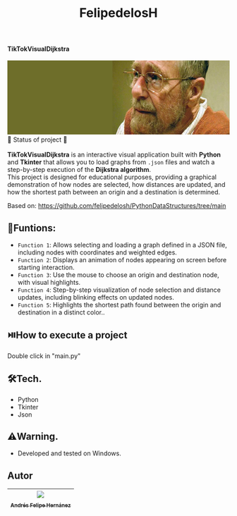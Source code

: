 <h1 align="center"> FelipedelosH </h1>
<br>
<h4>TikTokVisualDijkstra</h4>

![Banner](Docs/banner.png)
<br>
:construction: Status of project :construction:
<br><br>
**TikTokVisualDijkstra** is an interactive visual application built with **Python** and **Tkinter** that allows you to load graphs from `.json` files and watch a step-by-step execution of the **Dijkstra algorithm**.  
This project is designed for educational purposes, providing a graphical demonstration of how nodes are selected, how distances are updated, and how the shortest path between an origin and a destination is determined.


Based on: https://github.com/felipedelosh/PythonDataStructures/tree/main

## :hammer:Funtions:

- `Function 1`: Allows selecting and loading a graph defined in a JSON file, including nodes with coordinates and weighted edges.<br>
- `Function 2`: Displays an animation of nodes appearing on screen before starting interaction.<br>
- `Function 3`: Use the mouse to choose an origin and destination node, with visual highlights.<br>
- `Function 4`: Step-by-step visualization of node selection and distance updates, including blinking effects on updated nodes.<br>
- `Function 5`: Highlights the shortest path found between the origin and destination in a distinct color..<br>


## :play_or_pause_button:How to execute a project

Double click in "main.py"

## :hammer_and_wrench:Tech.

- Python
- Tkinter
- Json

## :warning:Warning.

- Developed and tested on Windows.

## Autor

| [<img src="https://avatars.githubusercontent.com/u/38327255?v=4" width=115><br><sub>Andrés Felipe Hernánez</sub>](https://github.com/felipedelosh)|
| :---: |